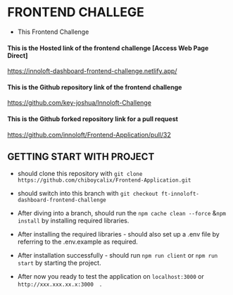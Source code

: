 # FRONTEND CHALLEGE

- This Frontend Challenge
#### This is the Hosted link of the frontend challenge [Access Web Page Direct]

https://innoloft-dashboard-frontend-challenge.netlify.app/

#### This is the Github repository link of the frontend challenge 

https://github.com/key-joshua/Innoloft-Challenge

#### This is the Github forked repository link for a pull request 

https://github.com/innoloft/Frontend-Application/pull/32



## GETTING START WITH PROJECT

- should clone this repository with ```git clone https://github.com/chiboycalix/Frontend-Application.git```
- should switch into this branch with ```git checkout ft-innoloft-dashboard-frontend-challenge```

- After diving into a branch, should run the ```npm cache clean --force``` &```npm install``` by installing required libraries.
- After installing the required libraries - should also set up a .env file by referring to the .env.example as required.

- After installation successfully - should run ```npm run client``` or ```npm run start``` by starting the project.
- After now you ready to test the application on ```localhost:3000``` or ```http://xxx.xxx.xx.x:3000  ```.
